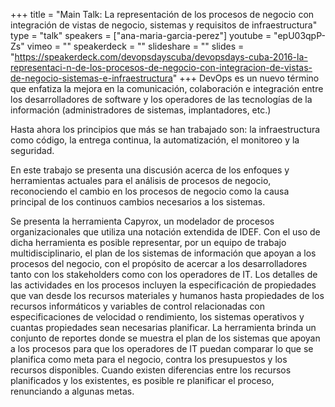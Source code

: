 +++
title = "Main Talk: La representación de los procesos de negocio con integración de vistas de negocio, sistemas y requisitos de infraestructura"
type = "talk"
speakers = ["ana-maria-garcia-perez"]
youtube = "epU03qpP-Zs"
vimeo = ""
speakerdeck = ""
slideshare = ""
slides = "https://speakerdeck.com/devopsdayscuba/devopsdays-cuba-2016-la-representaci-n-de-los-procesos-de-negocio-con-integracion-de-vistas-de-negocio-sistemas-e-infraestructura"
+++
DevOps es un nuevo término que enfatiza la mejora en la comunicación, colaboración e integración
entre los desarrolladores de software y  los operadores de las tecnologías de la información
(administradores de sistemas, implantadores, etc.)

Hasta ahora los principios que más se han trabajado son: la infraestructura como código,
la entrega continua, la automatización, el monitoreo y la seguridad.

En este trabajo se presenta una discusión acerca de los enfoques y herramientas actuales para
el análisis de procesos de negocio, reconociendo el cambio en los procesos de negocio como la
causa principal de los continuos cambios necesarios a los sistemas.

Se presenta la herramienta Capyrox, un modelador de procesos organizacionales que utiliza una
notación extendida de IDEF. Con el uso de dicha herramienta es posible representar, por un equipo
de trabajo multidisciplinario, el plan de los sistemas de información que apoyan a los procesos
del negocio, con el propósito de acercar a los desarrolladores tanto con los stakeholders como con
los operadores de IT. Los detalles de las actividades en los procesos incluyen la especificación
de propiedades que van desde los recursos materiales y humanos hasta propiedades de los recursos
informáticos y variables de control relacionadas con especificaciones de velocidad o rendimiento,
los sistemas operativos y cuantas propiedades sean necesarias planificar. La herramienta brinda un
conjunto de reportes donde se muestra el plan de los sistemas que apoyan a los procesos para que los
operadores de IT puedan comparar lo que se planifica como meta para el negocio, contra los presupuestos
y los recursos disponibles. Cuando existen diferencias entre los recursos planificados y los existentes,
es posible re planificar el proceso, renunciando a algunas metas.